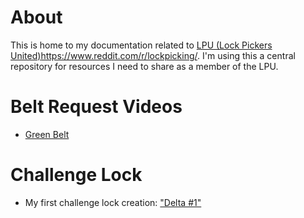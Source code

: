 # About
This is home to my documentation related to [LPU (Lock Pickers United)](https://www.reddit.com/r/lockpicking/)https://www.reddit.com/r/lockpicking/. I'm using this a central repository for resources I need to share as a member of the LPU.

# Belt Request Videos
* [Green Belt](https://youtu.be/23MHaHG4b7k?si=L5R5kqTtuqIdboLt)

# Challenge Lock
* My first challenge lock creation: ["Delta #1"](Challenge%20Locks/DELTA_1.md)
